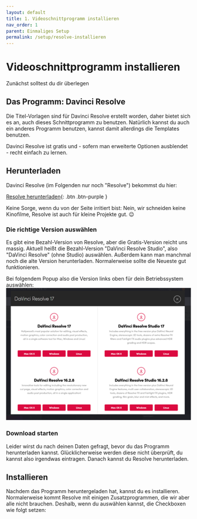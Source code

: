 ```yaml
---
layout: default
title: 1. Videoschnittprogramm installieren
nav_order: 1
parent: Einmaliges Setup
permalink: /setup/resolve-installieren
---
```


# Videoschnittprogramm installieren
Zunächst solltest du dir überlegen 


## Das Programm: Davinci Resolve
Die Titel-Vorlagen sind für Davinci Resolve erstellt worden, daher bietet sich es an, auch dieses Schnittprogramm zu benutzen. Natürlich kannst du auch ein anderes Programm benutzen, kannst damit allerdings die Templates benutzen.

Davinci Resolve ist gratis und - sofern man erweiterte Optionen ausblendet - recht einfach zu lernen.

## Herunterladen
Davinci Resolve (im Folgenden nur noch "Resolve") bekommst du hier:

[Resolve herunterladen](https://www.blackmagicdesign.com/products/davinciresolve/){: .btn .btn-purple }

Keine Sorge, wenn du von der Seite irritiert bist: Nein, wir schneiden keine Kinofilme, Resolve ist auch für kleine Projekte gut. 😉

### Die richtige Version auswählen
Es gibt eine Bezahl-Version von Resolve, aber die Gratis-Version reicht uns massig. Aktuell heißt die Bezahl-Version "DaVinci Resolve Studio", also "DaVinci Resolve" (ohne Studio) auswählen. Außerdem kann man manchmal noch die alte Version herunterladen. Normalerweise sollte die Neueste gut funktionieren.

Bei folgendem Popup also die Version links oben für dein Betriebssystem auswählen:
![](assets/resolve_download_popup.png)

### Download starten
Leider wirst du nach deinen Daten gefragt, bevor du das Programm herunterladen kannst. Glücklicherweise werden diese nicht überprüft, du kannst also irgendwas eintragen. Danach kannst du Resolve herunterladen.

## Installieren
Nachdem das Programm heruntergeladen hat, kannst du es installieren. Normalerweise kommt Resolve mit einigen Zusatzprogrammen, die wir aber alle nicht brauchen. Deshalb, wenn du auswählen kannst, die Checkboxen wie folgt setzen:
![]()
